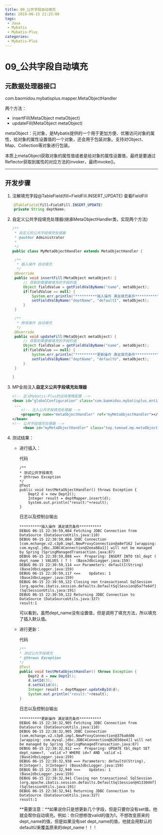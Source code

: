 ```yaml
---
title: 09_公共字段自动填充
date: 2019-06-15 ‏‎‏‎‏‎21:23:09
tags: 
 - Java
 - Mybatis
 - Mybatis-Plus
categories:
 - Mybatis-Plus
---
```


# 09_公共字段自动填充

## 元数据处理器接口

com.baomidou.mybatisplus.mapper.MetaObjectHandler

两个方法：

- insertFill(MetaObject metaObject)
- updateFill(MetaObject metaObject)

metaObject：元对象，是Mybatis提供的一个用于更加方便、优雅访问对象的属性，给对象的属性设置值的一个对象，还会用于包装对象。支持对Object、Map、Collection等对象进行包装。

​	本质上metaObject获取对象的属性值或者是给对象的属性设置值，最终是要通过Reflector获取到属性的对应方法的invoker，最终invoke()。

---

## 开发步骤

1.  注解填充字段@TableField(fill=FieldFill.INSERT_UPDATE) 查看FieldFill

   ```java
       @TableField(fill=FieldFill.INSERT_UPDATE)
       private String deptName;
   ```

2. 自定义公共字段填充处理器(继承MetaObjectHandler类，实现两个方法)

   ```java
   /**
    * 自定义的公共字段填充处理器
    * @author Administrator
    *
    */
   public class MyMetaObjectHandler extends MetaObjectHandler {
   
   	/**
   	 * 插入操作 自动填充
   	 */
   	@Override
   	public void insertFill(MetaObject metaObject) {
   		// 获取到需要被填充的字段的值
   		Object fieldValue = getFieldValByName("name", metaObject);
   		if(fieldValue == null) {
   			System.err.println("**********插入操作 满足填充条件**********");
   			setFieldValByName("deptName", "defaultI", metaObject);
   		}
   	}
   
   	/**
   	 * 修改操作 自动填充
   	 */
   	@Override
   	public void updateFill(MetaObject metaObject) {
   		// 获取到需要被填充的字段的值
   		Object fieldValue = getFieldValByName("name", metaObject);
   		if(fieldValue == null) {
   			System.err.println("**********更新操作 满足填充条件**********");
   			setFieldValByName("deptName", "defaultU", metaObject);
   		}
   	}
   	
   }
   ```

   

3. MP全局注入**自定义公共字段填充处理器**

   ```xml
   <!-- 定义Mybatis-Plus的全局策略配置 -->
   <bean id="globalConfiguration" class="com.baomidou.mybatisplus.entity.GlobalConfiguration">
   	...
       <!-- 注入公共字段填充处理器 -->
       <property name="metaObjectHandler" ref="myMetaObjectHandler"></property>
   </bean>   	
   <!-- 公共字段填充处理器 -->
      	<bean id="myMetaObjectHandler" class="top.tomxwd.mp.metaObjectHandler.MyMetaObjectHandler"></bean>
   ```

4. 测试结果：

   - 进行插入：

     代码

     ```
     /**
     * 测试公共字段填充
     * @throws Exception
     */
     @Test
     public void testMetaObjectHandler() throws Exception {
         Dept2 d = new Dept2();
         Integer result = deptMapper.insert(d);
         System.out.println("result:"+result);
     }
     ```

     日志以及控制台输出

     ```
     **********插入操作 满足填充条件**********
     DEBUG 06-15 22:30:59,084 Fetching JDBC Connection from DataSource (DataSourceUtils.java:110)
     DEBUG 06-15 22:30:59,084 JDBC Connection [com.mchange.v2.c3p0.impl.NewProxyConnection@a8ef162 [wrapping: com.mysql.jdbc.JDBC4Connection@2eea88a1]] will not be managed by Spring (SpringManagedTransaction.java:87)
     DEBUG 06-15 22:30:59,088 ==>  Preparing: INSERT INTO tbl_dept ( dept_name ) VALUES ( ? )  (BaseJdbcLogger.java:159)
     DEBUG 06-15 22:30:59,114 ==> Parameters: defaultI(String) (BaseJdbcLogger.java:159)
     DEBUG 06-15 22:30:59,117 <==    Updates: 1 (BaseJdbcLogger.java:159)
     DEBUG 06-15 22:30:59,122 Closing non transactional SqlSession [org.apache.ibatis.session.defaults.DefaultSqlSession@5a7fe64f] (SqlSessionUtils.java:191)
     DEBUG 06-15 22:30:59,122 Returning JDBC Connection to DataSource (DataSourceUtils.java:327)
     result:1
     ```

     可以看到，虽然dept_name没有设置值，但是调用了填充方法，所以填充了插入默认值。

   - 进行更新：

     代码

     ```java
     /**
     * 测试公共字段填充
     * @throws Exception
     */
     @Test
     public void testMetaObjectHandler() throws Exception {
         Dept2 d = new Dept2();
         d.setId(3);
         d.setValid(0);
         Integer result = deptMapper.updateById(d);
         System.out.println("result:"+result);
     }
     ```

     日志以及控制台输出

     ```
     **********更新操作 满足填充条件**********
     DEBUG 06-15 22:38:32,905 Fetching JDBC Connection from DataSource (DataSourceUtils.java:110)
     DEBUG 06-15 22:38:32,905 JDBC Connection [com.mchange.v2.c3p0.impl.NewProxyConnection@376a0d86 [wrapping: com.mysql.jdbc.JDBC4Connection@62656be4]] will not be managed by Spring (SpringManagedTransaction.java:87)
     DEBUG 06-15 22:38:32,912 ==>  Preparing: UPDATE tbl_dept SET dept_name=?, `valid`=? WHERE id=? AND `valid`=1  (BaseJdbcLogger.java:159)
     DEBUG 06-15 22:38:32,938 ==> Parameters: defaultU(String), 0(Integer), 3(Integer) (BaseJdbcLogger.java:159)
     DEBUG 06-15 22:38:32,940 <==    Updates: 1 (BaseJdbcLogger.java:159)
     DEBUG 06-15 22:38:32,941 Closing non transactional SqlSession [org.apache.ibatis.session.defaults.DefaultSqlSession@41330d4f] (SqlSessionUtils.java:191)
     DEBUG 06-15 22:38:32,941 Returning JDBC Connection to DataSource (DataSourceUtils.java:327)
     result:1
     ```

     **需要注意：**如果说你只是想更新几个字段，但是只要你没有set值，他就会帮你自动填充。例如：你只想修改valid的值为1，不想改变原来的dept_name的值，但是如果没有set dept_name的值，他就会用默认的defaultU来覆盖原来的dept_name！！！